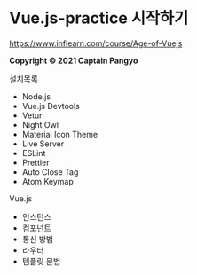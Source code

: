 # Vue.js-practice 시작하기

https://www.inflearn.com/course/Age-of-Vuejs

**Copyright © 2021 Captain Pangyo**

설치목록
- Node.js
- Vue.js Devtools
- Vetur
- Night Owl
- Material Icon Theme
- Live Server
- ESLint
- Prettier
- Auto Close Tag
- Atom Keymap

Vue.js
- 인스턴스
- 컴포넌트
- 통신 방법
- 라우터
- 템플릿 문법